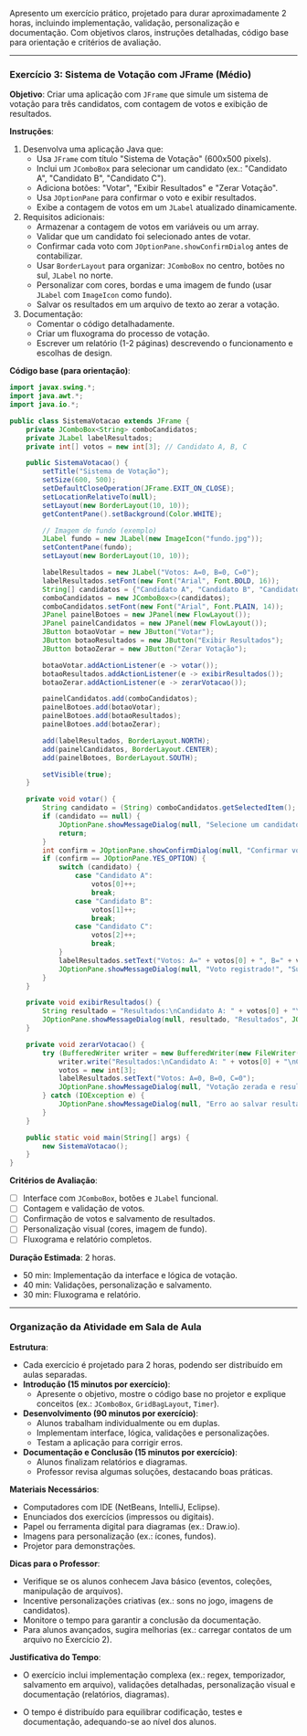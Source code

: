 Apresento um exercício prático, projetado para durar aproximadamente 2 horas, incluindo implementação, validação, personalização e documentação. Com objetivos claros, instruções detalhadas, código base para orientação e critérios de avaliação.

---

### **Exercício 3: Sistema de Votação com JFrame (Médio)**

**Objetivo**: Criar uma aplicação com `JFrame` que simule um sistema de votação para três candidatos, com contagem de votos e exibição de resultados.

**Instruções**:
1. Desenvolva uma aplicação Java que:
   - Usa `JFrame` com título "Sistema de Votação" (600x500 pixels).
   - Inclui um `JComboBox` para selecionar um candidato (ex.: "Candidato A", "Candidato B", "Candidato C").
   - Adiciona botões: "Votar", "Exibir Resultados" e "Zerar Votação".
   - Usa `JOptionPane` para confirmar o voto e exibir resultados.
   - Exibe a contagem de votos em um `JLabel` atualizado dinamicamente.
2. Requisitos adicionais:
   - Armazenar a contagem de votos em variáveis ou um array.
   - Validar que um candidato foi selecionado antes de votar.
   - Confirmar cada voto com `JOptionPane.showConfirmDialog` antes de contabilizar.
   - Usar `BorderLayout` para organizar: `JComboBox` no centro, botões no sul, `JLabel` no norte.
   - Personalizar com cores, bordas e uma imagem de fundo (usar `JLabel` com `ImageIcon` como fundo).
   - Salvar os resultados em um arquivo de texto ao zerar a votação.
3. Documentação:
   - Comentar o código detalhadamente.
   - Criar um fluxograma do processo de votação.
   - Escrever um relatório (1-2 páginas) descrevendo o funcionamento e escolhas de design.

**Código base (para orientação)**:
```java
import javax.swing.*;
import java.awt.*;
import java.io.*;

public class SistemaVotacao extends JFrame {
    private JComboBox<String> comboCandidatos;
    private JLabel labelResultados;
    private int[] votos = new int[3]; // Candidato A, B, C

    public SistemaVotacao() {
        setTitle("Sistema de Votação");
        setSize(600, 500);
        setDefaultCloseOperation(JFrame.EXIT_ON_CLOSE);
        setLocationRelativeTo(null);
        setLayout(new BorderLayout(10, 10));
        getContentPane().setBackground(Color.WHITE);

        // Imagem de fundo (exemplo)
        JLabel fundo = new JLabel(new ImageIcon("fundo.jpg"));
        setContentPane(fundo);
        setLayout(new BorderLayout(10, 10));

        labelResultados = new JLabel("Votos: A=0, B=0, C=0");
        labelResultados.setFont(new Font("Arial", Font.BOLD, 16));
        String[] candidatos = {"Candidato A", "Candidato B", "Candidato C"};
        comboCandidatos = new JComboBox<>(candidatos);
        comboCandidatos.setFont(new Font("Arial", Font.PLAIN, 14));
        JPanel painelBotoes = new JPanel(new FlowLayout());
        JPanel painelCandidatos = new JPanel(new FlowLayout());
        JButton botaoVotar = new JButton("Votar");
        JButton botaoResultados = new JButton("Exibir Resultados");
        JButton botaoZerar = new JButton("Zerar Votação");

        botaoVotar.addActionListener(e -> votar());
        botaoResultados.addActionListener(e -> exibirResultados());
        botaoZerar.addActionListener(e -> zerarVotacao());

        painelCandidatos.add(comboCandidatos);
        painelBotoes.add(botaoVotar);
        painelBotoes.add(botaoResultados);
        painelBotoes.add(botaoZerar);

        add(labelResultados, BorderLayout.NORTH);
        add(painelCandidatos, BorderLayout.CENTER);
        add(painelBotoes, BorderLayout.SOUTH);

        setVisible(true);
    }

    private void votar() {
        String candidato = (String) comboCandidatos.getSelectedItem();
        if (candidato == null) {
            JOptionPane.showMessageDialog(null, "Selecione um candidato!", "Erro", JOptionPane.ERROR_MESSAGE);
            return;
        }
        int confirm = JOptionPane.showConfirmDialog(null, "Confirmar voto em " + candidato + "?", "Confirmação", JOptionPane.YES_NO_OPTION);
        if (confirm == JOptionPane.YES_OPTION) {
            switch (candidato) {
                case "Candidato A":
                    votos[0]++;
                    break;
                case "Candidato B":
                    votos[1]++;
                    break;
                case "Candidato C":
                    votos[2]++;
                    break;
            }
            labelResultados.setText("Votos: A=" + votos[0] + ", B=" + votos[1] + ", C=" + votos[2]);
            JOptionPane.showMessageDialog(null, "Voto registrado!", "Sucesso", JOptionPane.INFORMATION_MESSAGE);
        }
    }

    private void exibirResultados() {
        String resultado = "Resultados:\nCandidato A: " + votos[0] + "\nCandidato B: " + votos[1] + "\nCandidato C: " + votos[2];
        JOptionPane.showMessageDialog(null, resultado, "Resultados", JOptionPane.INFORMATION_MESSAGE);
    }

    private void zerarVotacao() {
        try (BufferedWriter writer = new BufferedWriter(new FileWriter("resultados_votacao.txt"))) {
            writer.write("Resultados:\nCandidato A: " + votos[0] + "\nCandidato B: " + votos[1] + "\nCandidato C: " + votos[2]);
            votos = new int[3];
            labelResultados.setText("Votos: A=0, B=0, C=0");
            JOptionPane.showMessageDialog(null, "Votação zerada e resultados salvos!", "Sucesso", JOptionPane.INFORMATION_MESSAGE);
        } catch (IOException e) {
            JOptionPane.showMessageDialog(null, "Erro ao salvar resultados!", "Erro", JOptionPane.ERROR_MESSAGE);
        }
    }

    public static void main(String[] args) {
        new SistemaVotacao();
    }
}
```

**Critérios de Avaliação**:
- [ ] Interface com `JComboBox`, botões e `JLabel` funcional.
- [ ] Contagem e validação de votos.
- [ ] Confirmação de votos e salvamento de resultados.
- [ ] Personalização visual (cores, imagem de fundo).
- [ ] Fluxograma e relatório completos.

**Duração Estimada**: 2 horas.
- 50 min: Implementação da interface e lógica de votação.
- 40 min: Validações, personalização e salvamento.
- 30 min: Fluxograma e relatório.

---

### **Organização da Atividade em Sala de Aula**

**Estrutura**:
- Cada exercício é projetado para 2 horas, podendo ser distribuído em aulas separadas.
- **Introdução (15 minutos por exercício)**:
  - Apresente o objetivo, mostre o código base no projetor e explique conceitos (ex.: `JComboBox`, `GridBagLayout`, `Timer`).
- **Desenvolvimento (90 minutos por exercício)**:
  - Alunos trabalham individualmente ou em duplas.
  - Implementam interface, lógica, validações e personalizações.
  - Testam a aplicação para corrigir erros.
- **Documentação e Conclusão (15 minutos por exercício)**:
  - Alunos finalizam relatórios e diagramas.
  - Professor revisa algumas soluções, destacando boas práticas.

**Materiais Necessários**:
- Computadores com IDE (NetBeans, IntelliJ, Eclipse).
- Enunciados dos exercícios (impressos ou digitais).
- Papel ou ferramenta digital para diagramas (ex.: Draw.io).
- Imagens para personalização (ex.: ícones, fundos).
- Projetor para demonstrações.

**Dicas para o Professor**:
- Verifique se os alunos conhecem Java básico (eventos, coleções, manipulação de arquivos).
- Incentive personalizações criativas (ex.: sons no jogo, imagens de candidatos).
- Monitore o tempo para garantir a conclusão da documentação.
- Para alunos avançados, sugira melhorias (ex.: carregar contatos de um arquivo no Exercício 2).

**Justificativa do Tempo**:
- O exercício inclui implementação complexa (ex.: regex, temporizador, salvamento em arquivo), validações detalhadas, personalização visual e documentação (relatórios, diagramas).

- O tempo é distribuído para equilibrar codificação, testes e documentação, adequando-se ao nível dos alunos.


